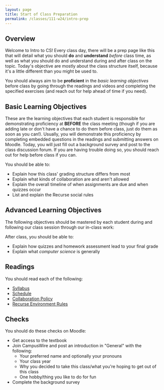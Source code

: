 ```yaml
---
layout: page
title: Start of Class Preparation
permalink: /classes/111-w24/intro-prep
---
```


## Overview
Welcome to Intro to CS!
Every class day, there will be a prep page like this that will detail what you should **do** and **understand** *before* class time, as well as what you should do and understand during and after class on the topic.
Today's objective are mostly about the class structure itself, because it's a little different than you might be used to.

You should always aim to be **proficient** in the *basic learning objectives* before class by going through the readings and videos and completing the specified exercises (and reach out for help ahead of time if you need).

## Basic Learning Objectives
These are the learning objectives that each student is responsible for demonstrating proficiency at **BEFORE** the class meeting (though if you are adding late or don't have a chance to do them before class, just do them as soon as you can!). 
Usually, you will demonstrate this proficiency by completing embedded questions in the readings and submitting answers on Moodle.
Today, you will just fill out a background survey and post to the class discussion forum.
If you are having trouble doing so, you should reach out for help before class if you can.

You should be able to: 
* Explain how this class' grading structure differs from most
* Explain what kinds of collaboration are and aren't allowed
* Explain the overall timeline of when assignments are due and when quizzes occur
* List and explain the Recurse social rules

## Advanced Learning Objectives
The following objectives should  be mastered by each student during and following our class session through our in-class work:

After class, you should be able to:
* Explain how quizzes and homework assessment lead to your final grade
* Explain what *computer science* is generally

## Readings
You should read each of the following:

* [Syllabus](syllabus)
* [Schedule](schedule)
* [Collaboration Policy](collaboration)
* [Recurse Environment Rules](https://www.recurse.com/manual#sec-environment)

## Checks
You should do these checks on Moodle:
* Get access to the textbook
* Join CampusWire and post an introduction in "General" with the following:
    * Your preferred name and optionally your pronouns
    * Your class year
    * Why you decided to take this class/what you're hoping to get out of this class
    * One hobby/thing you like to do for fun
* Complete the background survey